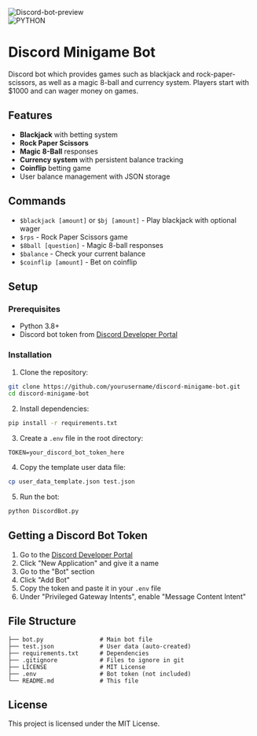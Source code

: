 ![Discord-bot-preview](https://github.com/user-attachments/assets/e33b4826-52bf-4194-a34d-6640e24bef34)
<br />
![PYTHON](https://img.shields.io/badge/python-0000CC?style=for-the-badge&logo=Python&logoColor=white)

# Discord Minigame Bot

Discord bot which provides games such as blackjack and rock-paper-scissors, as well as a magic 8-ball and currency system. Players start with $1000 and can wager money on games.

## Features
- **Blackjack** with betting system
- **Rock Paper Scissors**
- **Magic 8-Ball** responses
- **Currency system** with persistent balance tracking
- **Coinflip** betting game
- User balance management with JSON storage

## Commands
- `$blackjack [amount]` or `$bj [amount]` - Play blackjack with optional wager
- `$rps` - Rock Paper Scissors game
- `$8ball [question]` - Magic 8-ball responses
- `$balance` - Check your current balance
- `$coinflip [amount]` - Bet on coinflip

## Setup

### Prerequisites
- Python 3.8+
- Discord bot token from [Discord Developer Portal](https://discord.com/developers/applications)

### Installation

1. Clone the repository:
```bash
git clone https://github.com/yourusername/discord-minigame-bot.git
cd discord-minigame-bot
```

2. Install dependencies:
```bash
pip install -r requirements.txt
```

3. Create a `.env` file in the root directory:
```
TOKEN=your_discord_bot_token_here
```

4. Copy the template user data file:
```bash
cp user_data_template.json test.json
```

5. Run the bot:
```bash
python DiscordBot.py
```

## Getting a Discord Bot Token

1. Go to the [Discord Developer Portal](https://discord.com/developers/applications)
2. Click "New Application" and give it a name
3. Go to the "Bot" section
4. Click "Add Bot"
5. Copy the token and paste it in your `.env` file
6. Under "Privileged Gateway Intents", enable "Message Content Intent"

## File Structure
```
├── bot.py                # Main bot file
├── test.json             # User data (auto-created)
├── requirements.txt      # Dependencies
├── .gitignore            # Files to ignore in git
├── LICENSE               # MIT License
├── .env                  # Bot token (not included)
└── README.md             # This file
```

## License
This project is licensed under the MIT License.


